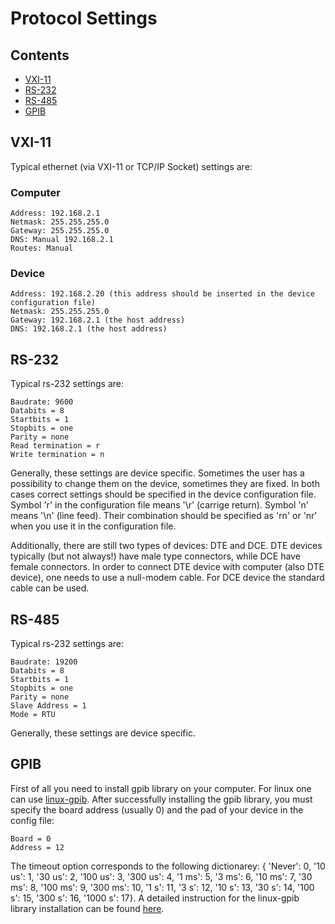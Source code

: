 # Protocol Settings

## Contents
- [VXI-11](#vxi-11)
- [RS-232](#rs-232)
- [RS-485](#rs-485)
- [GPIB](#gpib)

## VXI-11
Typical ethernet (via VXI-11 or TCP/IP Socket) settings are:

### Computer

    Address: 192.168.2.1
    Netmask: 255.255.255.0
    Gateway: 255.255.255.0
    DNS: Manual 192.168.2.1
    Routes: Manual

### Device

    Address: 192.168.2.20 (this address should be inserted in the device configuration file)
    Netmask: 255.255.255.0
    Gateway: 192.168.2.1 (the host address)
    DNS: 192.168.2.1 (the host address)

## RS-232
Typical rs-232 settings are:
    
    Baudrate: 9600
    Databits = 8
    Startbits = 1
    Stopbits = one
    Parity = none
    Read termination = r
    Write termination = n

Generally, these settings are device specific. Sometimes the user has a possibility to change them on the device, sometimes they are fixed. In both cases correct settings should be specified in the device configuration file. Symbol 'r' in the configuration file means '\r' (carrige return). Symbol 'n' means '\n' (line feed). Their combination should be specified as 'rn' or 'nr' when you use it in the configuration file.

Additionally, there are still two types of devices: DTE and DCE. DTE devices typically (but not always!) have male type connectors, while DCE have female connectors. In order to connect DTE device with computer (also DTE device), one needs to use a null-modem cable. For DCE device the standard cable can be used.

## RS-485
Typical rs-232 settings are:
    
    Baudrate: 19200
    Databits = 8
    Startbits = 1
    Stopbits = one
    Parity = none
    Slave Address = 1
    Mode = RTU

Generally, these settings are device specific. 

## GPIB
First of all you need to install gpib library on your computer. For linux one can use [linux-gpib](https://linux-gpib.sourceforge.io/). After successfully installing the gpib library, you must specify the board address (usually 0) and the pad of your device in the config file:
    
    Board = 0
    Address = 12

The timeout option corresponds to the following dictionarey: { 'Never': 0, '10 us': 1, '30 us': 2, '100 us': 3, '300 us': 4, '1 ms': 5, '3 ms': 6, '10 ms': 7, '30 ms': 8, '100 ms': 9, '300 ms': 10, '1 s': 11, '3 s': 12, '10 s': 13, '30 s': 14, '100 s': 15, '300 s': 16, '1000 s': 17}. A detailed instruction for the linux-gpib library installation can be found [here](https://gist.github.com/ochococo/8362414fff28fa593bc8f368ba94d46a).